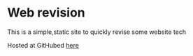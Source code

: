 # Web revision 

This is a simple,static site to quickly revise some website tech


Hosted at GitHubed [here]( https://keegan-ai.github.io/2025-300Dtd-web-practice/)

